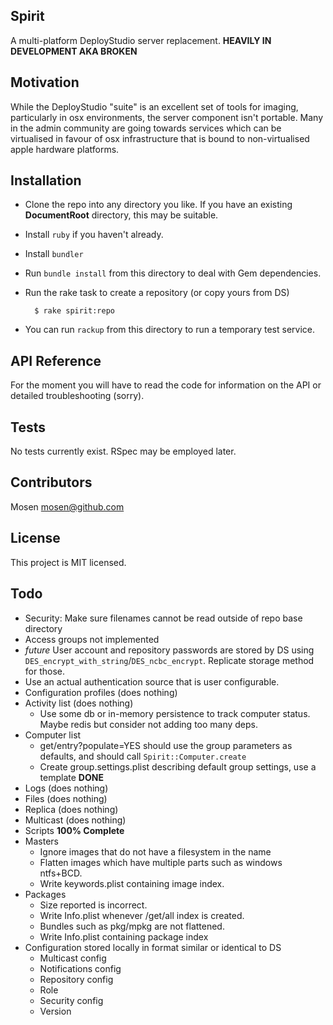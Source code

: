 ## Spirit

A multi-platform DeployStudio server replacement. **HEAVILY IN DEVELOPMENT AKA BROKEN**

## Motivation

While the DeployStudio "suite" is an excellent set of tools for imaging, particularly in osx environments,
the server component isn't portable. Many in the admin community are going towards services which can be virtualised
in favour of osx infrastructure that is bound to non-virtualised apple hardware platforms.

## Installation

- Clone the repo into any directory you like. If you have an existing __DocumentRoot__ directory, this may be suitable.
- Install `ruby` if you haven't already.
- Install `bundler`
- Run `bundle install` from this directory to deal with Gem dependencies.
- Run the rake task to create a repository (or copy yours from DS)

        $ rake spirit:repo

- You can run `rackup` from this directory to run a temporary test service.

## API Reference

For the moment you will have to read the code for information on the API or detailed troubleshooting (sorry).

## Tests

No tests currently exist. RSpec may be employed later.

## Contributors

Mosen <mosen@github.com>

## License

This project is MIT licensed.

## Todo

+ Security: Make sure filenames cannot be read outside of repo base directory
+ Access groups not implemented
+ *future* User account and repository passwords are stored by DS using `DES_encrypt_with_string`/`DES_ncbc_encrypt`.
Replicate storage method for those.
+ Use an actual authentication source that is user configurable.
+ Configuration profiles (does nothing)
+ Activity list (does nothing)
    + Use some db or in-memory persistence to track computer status. Maybe redis but
    consider not adding too many deps.
+ Computer list
    + get/entry?populate=YES should use the group parameters as defaults, and should call `Spirit::Computer.create`
    + Create group.settings.plist describing default group settings, use a template __DONE__
+ Logs (does nothing)
+ Files (does nothing)
+ Replica (does nothing)
+ Multicast (does nothing)
+ Scripts __100% Complete__
+ Masters
    - Ignore images that do not have a filesystem in the name
    - Flatten images which have multiple parts such as windows ntfs+BCD.
    - Write keywords.plist containing image index.
+ Packages
    - Size reported is incorrect.
    - Write Info.plist whenever /get/all index is created.
    - Bundles such as pkg/mpkg are not flattened.
    - Write Info.plist containing package index
+ Configuration stored locally in format similar or identical to DS
    - Multicast config
    - Notifications config
    - Repository config
    - Role
    - Security config
    - Version
